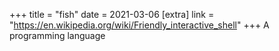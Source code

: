 +++
title = "fish"
date = 2021-03-06
[extra]
link = "https://en.wikipedia.org/wiki/Friendly_interactive_shell"
+++
A programming language

